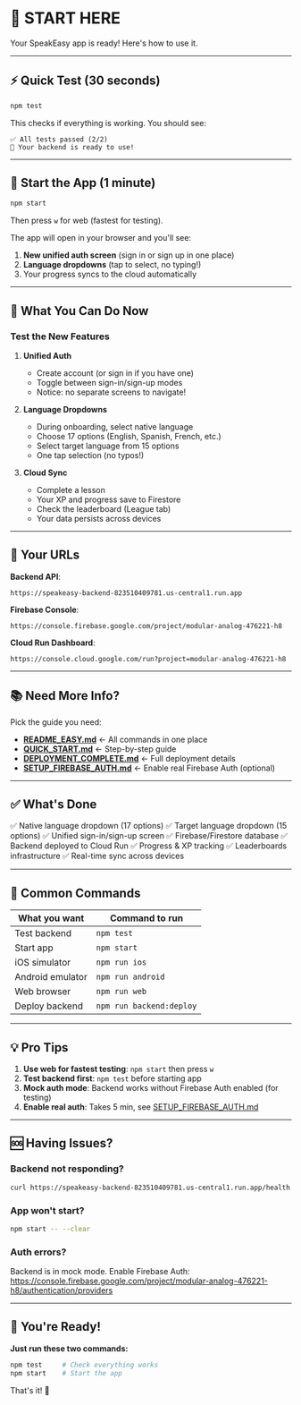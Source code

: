 # 🎉 START HERE

Your SpeakEasy app is ready! Here's how to use it.

---

## ⚡ Quick Test (30 seconds)

```bash
npm test
```

This checks if everything is working. You should see:
```
✅ All tests passed (2/2)
🎉 Your backend is ready to use!
```

---

## 🚀 Start the App (1 minute)

```bash
npm start
```

Then press `w` for web (fastest for testing).

The app will open in your browser and you'll see:
1. **New unified auth screen** (sign in or sign up in one place)
2. **Language dropdowns** (tap to select, no typing!)
3. Your progress syncs to the cloud automatically

---

## 📱 What You Can Do Now

### Test the New Features

1. **Unified Auth**
   - Create account (or sign in if you have one)
   - Toggle between sign-in/sign-up modes
   - Notice: no separate screens to navigate!

2. **Language Dropdowns**
   - During onboarding, select native language
   - Choose 17 options (English, Spanish, French, etc.)
   - Select target language from 15 options
   - One tap selection (no typos!)

3. **Cloud Sync**
   - Complete a lesson
   - Your XP and progress save to Firestore
   - Check the leaderboard (League tab)
   - Your data persists across devices

---

## 🔗 Your URLs

**Backend API**:
```
https://speakeasy-backend-823510409781.us-central1.run.app
```

**Firebase Console**:
```
https://console.firebase.google.com/project/modular-analog-476221-h8
```

**Cloud Run Dashboard**:
```
https://console.cloud.google.com/run?project=modular-analog-476221-h8
```

---

## 📚 Need More Info?

Pick the guide you need:

- **[README_EASY.md](README_EASY.md)** ← All commands in one place
- **[QUICK_START.md](QUICK_START.md)** ← Step-by-step guide
- **[DEPLOYMENT_COMPLETE.md](DEPLOYMENT_COMPLETE.md)** ← Full deployment details
- **[SETUP_FIREBASE_AUTH.md](SETUP_FIREBASE_AUTH.md)** ← Enable real Firebase Auth (optional)

---

## ✅ What's Done

✅ Native language dropdown (17 options)
✅ Target language dropdown (15 options)
✅ Unified sign-in/sign-up screen
✅ Firebase/Firestore database
✅ Backend deployed to Cloud Run
✅ Progress & XP tracking
✅ Leaderboards infrastructure
✅ Real-time sync across devices

---

## 🎯 Common Commands

| What you want | Command to run |
|---------------|----------------|
| Test backend | `npm test` |
| Start app | `npm start` |
| iOS simulator | `npm run ios` |
| Android emulator | `npm run android` |
| Web browser | `npm run web` |
| Deploy backend | `npm run backend:deploy` |

---

## 💡 Pro Tips

1. **Use web for fastest testing**: `npm start` then press `w`
2. **Test backend first**: `npm test` before starting app
3. **Mock auth mode**: Backend works without Firebase Auth enabled (for testing)
4. **Enable real auth**: Takes 5 min, see [SETUP_FIREBASE_AUTH.md](SETUP_FIREBASE_AUTH.md)

---

## 🆘 Having Issues?

### Backend not responding?
```bash
curl https://speakeasy-backend-823510409781.us-central1.run.app/health
```

### App won't start?
```bash
npm start -- --clear
```

### Auth errors?
Backend is in mock mode. Enable Firebase Auth:
https://console.firebase.google.com/project/modular-analog-476221-h8/authentication/providers

---

## 🎊 You're Ready!

**Just run these two commands:**

```bash
npm test     # Check everything works
npm start    # Start the app
```

That's it! 🚀
